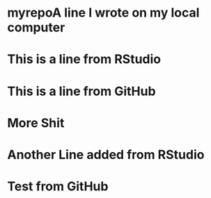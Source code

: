 # myrepoA line I wrote on my local computer
# This is a line from RStudio
# This is a line from GitHub
# More Shit
# Another Line added from RStudio
# Test from GitHub
